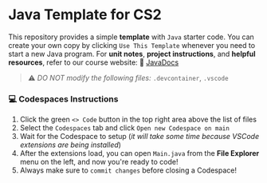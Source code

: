 # Java Template for CS2

This repository provides a simple **template** with `Java` starter code. You can create your own copy by clicking `Use This Template` whenever you need to start a new Java program. For **unit notes**, **project instructions**, and **helpful resources**, refer to our course website: 📖 [JavaDocs](https://coderina.dev/javadocs/)

> ⚠️ _DO NOT modify the following files:_ `.devcontainer`, `.vscode`

### 💻 Codespaces Instructions
1. Click the green `<> Code` button in the top right area above the list of files
2. Select the `Codespaces` tab and click `Open new Codespace on main`
3. Wait for the Codespace to setup (_it will take some time because VSCode extensions are being installed_)
4. After the extensions load, you can open `Main.java` from the **File Explorer** menu on the left, and now you're ready to code!
5. Always make sure to `commit changes` before closing a Codespace!
